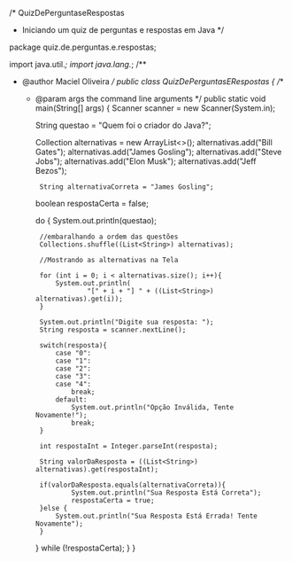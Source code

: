 /* QuizDePerguntaseRespostas
* Iniciando um quiz de perguntas e respostas em Java
*/ 


package quiz.de.perguntas.e.respostas;

import java.util.*;
import java.lang.*;
/**
 * @author Maciel Oliveira
 */
public class QuizDePerguntasERespostas {
    /**
     * @param args the command line arguments
     */
    public static void main(String[] args) {
        Scanner scanner = new Scanner(System.in);
        
        String questao = "Quem foi o criador do Java?";
        
        Collection<String> alternativas = new ArrayList<>();
            alternativas.add("Bill Gates");
            alternativas.add("James Gosling");
            alternativas.add("Steve Jobs");
            alternativas.add("Elon Musk");
            alternativas.add("Jeff Bezos");
            
            String alternativaCorreta = "James Gosling";
            
        boolean respostaCerta = false;
        
        do {
            System.out.println(questao);
            
            //embaralhando a ordem das questões
            Collections.shuffle((List<String>) alternativas);
                               
            //Mostrando as alternativas na Tela
            
            for (int i = 0; i < alternativas.size(); i++){
                System.out.println(
                        "[" + i + "] " + ((List<String>) alternativas).get(i));
            }
                    
            System.out.println("Digite sua resposta: ");
            String resposta = scanner.nextLine();
            
            switch(resposta){
                case "0":
                case "1":
                case "2":
                case "3":
                case "4":
                    break;
                default:
                    System.out.println("Opção Inválida, Tente Novamente!");
                    break;
            }
                       
            int respostaInt = Integer.parseInt(resposta);
            
            String valorDaResposta = ((List<String>) alternativas).get(respostaInt);
                    
            if(valorDaResposta.equals(alternativaCorreta)){
                    System.out.println("Sua Resposta Está Correta"); 
                    respostaCerta = true;
            }else {
                System.out.println("Sua Resposta Está Errada! Tente Novamente");
            }
            
        } while (!respostaCerta);
    }
}



